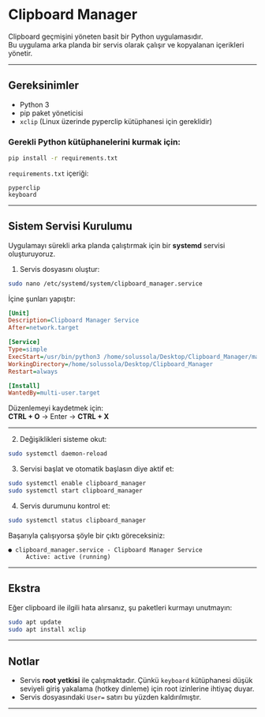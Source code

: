 # Clipboard Manager

Clipboard geçmişini yöneten basit bir Python uygulamasıdır.  
Bu uygulama arka planda bir servis olarak çalışır ve kopyalanan içerikleri yönetir.

---

## Gereksinimler

- Python 3
- pip paket yöneticisi
- `xclip` (Linux üzerinde pyperclip kütüphanesi için gereklidir)

### Gerekli Python kütüphanelerini kurmak için:

```bash
pip install -r requirements.txt
```

`requirements.txt` içeriği:

```
pyperclip
keyboard
```

---

## Sistem Servisi Kurulumu

Uygulamayı sürekli arka planda çalıştırmak için bir **systemd** servisi oluşturuyoruz.

1. Servis dosyasını oluştur:

```bash
sudo nano /etc/systemd/system/clipboard_manager.service
```

İçine şunları yapıştır:

```ini
[Unit]
Description=Clipboard Manager Service
After=network.target

[Service]
Type=simple
ExecStart=/usr/bin/python3 /home/solussola/Desktop/Clipboard_Manager/main.py
WorkingDirectory=/home/solussola/Desktop/Clipboard_Manager
Restart=always

[Install]
WantedBy=multi-user.target
```

Düzenlemeyi kaydetmek için:  
**CTRL + O** → Enter → **CTRL + X**

---

2. Değişiklikleri sisteme okut:

```bash
sudo systemctl daemon-reload
```

3. Servisi başlat ve otomatik başlasın diye aktif et:

```bash
sudo systemctl enable clipboard_manager
sudo systemctl start clipboard_manager
```

4. Servis durumunu kontrol et:

```bash
sudo systemctl status clipboard_manager
```

Başarıyla çalışıyorsa şöyle bir çıktı göreceksiniz:

```
● clipboard_manager.service - Clipboard Manager Service
     Active: active (running)
```

---

## Ekstra

Eğer clipboard ile ilgili hata alırsanız, şu paketleri kurmayı unutmayın:

```bash
sudo apt update
sudo apt install xclip
```

---

## Notlar

- Servis **root yetkisi** ile çalışmaktadır. Çünkü `keyboard` kütüphanesi düşük seviyeli giriş yakalama (hotkey dinleme) için root izinlerine ihtiyaç duyar.
- Servis dosyasındaki `User=` satırı bu yüzden kaldırılmıştır.

---
